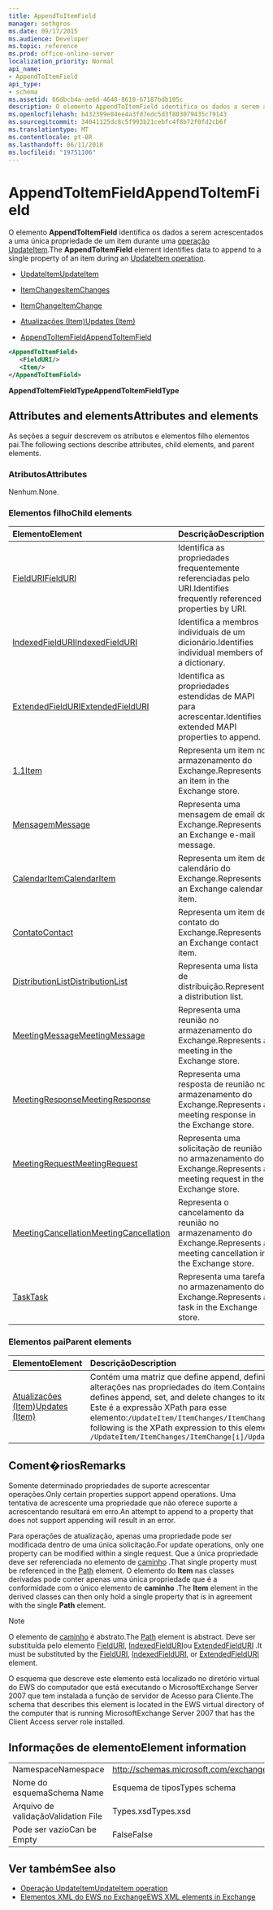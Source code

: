 ```yaml
---
title: AppendToItemField
manager: sethgros
ms.date: 09/17/2015
ms.audience: Developer
ms.topic: reference
ms.prod: office-online-server
localization_priority: Normal
api_name:
- AppendToItemField
api_type:
- schema
ms.assetid: 66dbcb4a-ae6d-4648-8610-67187bdb105c
description: O elemento AppendToItemField identifica os dados a serem acrescentados a uma única propriedade de um item durante uma operação UpdateItem.
ms.openlocfilehash: b432399e84ee4a3fd7edc5d3f803079435c79143
ms.sourcegitcommit: 34041125dc8c5f993b21cebfc4f8b72f0fd2cb6f
ms.translationtype: MT
ms.contentlocale: pt-BR
ms.lasthandoff: 06/11/2018
ms.locfileid: "19751106"
---
```

# <a name="appendtoitemfield"></a><span data-ttu-id="9a8d1-103">AppendToItemField</span><span class="sxs-lookup"><span data-stu-id="9a8d1-103">AppendToItemField</span></span>

<span data-ttu-id="9a8d1-104">O elemento **AppendToItemField** identifica os dados a serem acrescentados a uma única propriedade de um item durante uma [operação UpdateItem](updateitem-operation.md).</span><span class="sxs-lookup"><span data-stu-id="9a8d1-104">The **AppendToItemField** element identifies data to append to a single property of an item during an [UpdateItem operation](updateitem-operation.md).</span></span>
  
- [<span data-ttu-id="9a8d1-105">UpdateItem</span><span class="sxs-lookup"><span data-stu-id="9a8d1-105">UpdateItem</span></span>](updateitem.md)
  
- [<span data-ttu-id="9a8d1-106">ItemChanges</span><span class="sxs-lookup"><span data-stu-id="9a8d1-106">ItemChanges</span></span>](itemchanges.md)
  
- [<span data-ttu-id="9a8d1-107">ItemChange</span><span class="sxs-lookup"><span data-stu-id="9a8d1-107">ItemChange</span></span>](itemchange.md)
  
- [<span data-ttu-id="9a8d1-108">Atualizações (Item)</span><span class="sxs-lookup"><span data-stu-id="9a8d1-108">Updates (Item)</span></span>](updates-item.md)
  
- [<span data-ttu-id="9a8d1-109">AppendToItemField</span><span class="sxs-lookup"><span data-stu-id="9a8d1-109">AppendToItemField</span></span>](appendtoitemfield.md)
  
```xml
<AppendToItemField>
   <FieldURI/>
   <Item/>
</AppendToItemField>
```

 <span data-ttu-id="9a8d1-110">**AppendToItemFieldType**</span><span class="sxs-lookup"><span data-stu-id="9a8d1-110">**AppendToItemFieldType**</span></span>
## <a name="attributes-and-elements"></a><span data-ttu-id="9a8d1-111">Attributes and elements</span><span class="sxs-lookup"><span data-stu-id="9a8d1-111">Attributes and elements</span></span>

<span data-ttu-id="9a8d1-112">As seções a seguir descrevem os atributos e elementos filho elementos pai.</span><span class="sxs-lookup"><span data-stu-id="9a8d1-112">The following sections describe attributes, child elements, and parent elements.</span></span>
  
### <a name="attributes"></a><span data-ttu-id="9a8d1-113">Atributos</span><span class="sxs-lookup"><span data-stu-id="9a8d1-113">Attributes</span></span>

<span data-ttu-id="9a8d1-114">Nenhum.</span><span class="sxs-lookup"><span data-stu-id="9a8d1-114">None.</span></span>
  
### <a name="child-elements"></a><span data-ttu-id="9a8d1-115">Elementos filho</span><span class="sxs-lookup"><span data-stu-id="9a8d1-115">Child elements</span></span>

|<span data-ttu-id="9a8d1-116">**Elemento**</span><span class="sxs-lookup"><span data-stu-id="9a8d1-116">**Element**</span></span>|<span data-ttu-id="9a8d1-117">**Descrição**</span><span class="sxs-lookup"><span data-stu-id="9a8d1-117">**Description**</span></span>|
|:-----|:-----|
|[<span data-ttu-id="9a8d1-118">FieldURI</span><span class="sxs-lookup"><span data-stu-id="9a8d1-118">FieldURI</span></span>](fielduri.md) <br/> |<span data-ttu-id="9a8d1-119">Identifica as propriedades frequentemente referenciadas pelo URI.</span><span class="sxs-lookup"><span data-stu-id="9a8d1-119">Identifies frequently referenced properties by URI.</span></span>  <br/> |
|[<span data-ttu-id="9a8d1-120">IndexedFieldURI</span><span class="sxs-lookup"><span data-stu-id="9a8d1-120">IndexedFieldURI</span></span>](indexedfielduri.md) <br/> |<span data-ttu-id="9a8d1-121">Identifica a membros individuais de um dicionário.</span><span class="sxs-lookup"><span data-stu-id="9a8d1-121">Identifies individual members of a dictionary.</span></span>  <br/> |
|[<span data-ttu-id="9a8d1-122">ExtendedFieldURI</span><span class="sxs-lookup"><span data-stu-id="9a8d1-122">ExtendedFieldURI</span></span>](extendedfielduri.md) <br/> |<span data-ttu-id="9a8d1-123">Identifica as propriedades estendidas de MAPI para acrescentar.</span><span class="sxs-lookup"><span data-stu-id="9a8d1-123">Identifies extended MAPI properties to append.</span></span>  <br/> |
|[<span data-ttu-id="9a8d1-124">1.1</span><span class="sxs-lookup"><span data-stu-id="9a8d1-124">Item</span></span>](item.md) <br/> |<span data-ttu-id="9a8d1-125">Representa um item no armazenamento do Exchange.</span><span class="sxs-lookup"><span data-stu-id="9a8d1-125">Represents an item in the Exchange store.</span></span>  <br/> |
|[<span data-ttu-id="9a8d1-126">Mensagem</span><span class="sxs-lookup"><span data-stu-id="9a8d1-126">Message</span></span>](message-ex15websvcsotherref.md) <br/> |<span data-ttu-id="9a8d1-127">Representa uma mensagem de email do Exchange.</span><span class="sxs-lookup"><span data-stu-id="9a8d1-127">Represents an Exchange e-mail message.</span></span>  <br/> |
|[<span data-ttu-id="9a8d1-128">CalendarItem</span><span class="sxs-lookup"><span data-stu-id="9a8d1-128">CalendarItem</span></span>](calendaritem.md) <br/> |<span data-ttu-id="9a8d1-129">Representa um item de calendário do Exchange.</span><span class="sxs-lookup"><span data-stu-id="9a8d1-129">Represents an Exchange calendar item.</span></span>  <br/> |
|[<span data-ttu-id="9a8d1-130">Contato</span><span class="sxs-lookup"><span data-stu-id="9a8d1-130">Contact</span></span>](contact.md) <br/> |<span data-ttu-id="9a8d1-131">Representa um item de contato do Exchange.</span><span class="sxs-lookup"><span data-stu-id="9a8d1-131">Represents an Exchange contact item.</span></span>  <br/> |
|[<span data-ttu-id="9a8d1-132">DistributionList</span><span class="sxs-lookup"><span data-stu-id="9a8d1-132">DistributionList</span></span>](distributionlist.md) <br/> |<span data-ttu-id="9a8d1-133">Representa uma lista de distribuição.</span><span class="sxs-lookup"><span data-stu-id="9a8d1-133">Represents a distribution list.</span></span>  <br/> |
|[<span data-ttu-id="9a8d1-134">MeetingMessage</span><span class="sxs-lookup"><span data-stu-id="9a8d1-134">MeetingMessage</span></span>](meetingmessage.md) <br/> |<span data-ttu-id="9a8d1-135">Representa uma reunião no armazenamento do Exchange.</span><span class="sxs-lookup"><span data-stu-id="9a8d1-135">Represents a meeting in the Exchange store.</span></span>  <br/> |
|[<span data-ttu-id="9a8d1-136">MeetingResponse</span><span class="sxs-lookup"><span data-stu-id="9a8d1-136">MeetingResponse</span></span>](meetingresponse.md) <br/> |<span data-ttu-id="9a8d1-137">Representa uma resposta de reunião no armazenamento do Exchange.</span><span class="sxs-lookup"><span data-stu-id="9a8d1-137">Represents a meeting response in the Exchange store.</span></span>  <br/> |
|[<span data-ttu-id="9a8d1-138">MeetingRequest</span><span class="sxs-lookup"><span data-stu-id="9a8d1-138">MeetingRequest</span></span>](meetingrequest.md) <br/> |<span data-ttu-id="9a8d1-139">Representa uma solicitação de reunião no armazenamento do Exchange.</span><span class="sxs-lookup"><span data-stu-id="9a8d1-139">Represents a meeting request in the Exchange store.</span></span>  <br/> |
|[<span data-ttu-id="9a8d1-140">MeetingCancellation</span><span class="sxs-lookup"><span data-stu-id="9a8d1-140">MeetingCancellation</span></span>](meetingcancellation.md) <br/> |<span data-ttu-id="9a8d1-141">Representa o cancelamento da reunião no armazenamento do Exchange.</span><span class="sxs-lookup"><span data-stu-id="9a8d1-141">Represents a meeting cancellation in the Exchange store.</span></span>  <br/> |
|[<span data-ttu-id="9a8d1-142">Task</span><span class="sxs-lookup"><span data-stu-id="9a8d1-142">Task</span></span>](task.md) <br/> |<span data-ttu-id="9a8d1-143">Representa uma tarefa no armazenamento do Exchange.</span><span class="sxs-lookup"><span data-stu-id="9a8d1-143">Represents a task in the Exchange store.</span></span>  <br/> |
   
### <a name="parent-elements"></a><span data-ttu-id="9a8d1-144">Elementos pai</span><span class="sxs-lookup"><span data-stu-id="9a8d1-144">Parent elements</span></span>

|<span data-ttu-id="9a8d1-145">**Elemento**</span><span class="sxs-lookup"><span data-stu-id="9a8d1-145">**Element**</span></span>|<span data-ttu-id="9a8d1-146">**Descrição**</span><span class="sxs-lookup"><span data-stu-id="9a8d1-146">**Description**</span></span>|
|:-----|:-----|
|[<span data-ttu-id="9a8d1-147">Atualizações (Item)</span><span class="sxs-lookup"><span data-stu-id="9a8d1-147">Updates (Item)</span></span>](updates-item.md) <br/> |<span data-ttu-id="9a8d1-148">Contém uma matriz que define append, definir e excluir as alterações nas propriedades do item.</span><span class="sxs-lookup"><span data-stu-id="9a8d1-148">Contains an array that defines append, set, and delete changes to item properties.</span></span>  <br/> <span data-ttu-id="9a8d1-149">Este é a expressão XPath para esse elemento:`/UpdateItem/ItemChanges/ItemChange[i]/Updates`</span><span class="sxs-lookup"><span data-stu-id="9a8d1-149">The following is the XPath expression to this element:  `/UpdateItem/ItemChanges/ItemChange[i]/Updates`</span></span> <br/> |
   
## <a name="remarks"></a><span data-ttu-id="9a8d1-150">Coment�rios</span><span class="sxs-lookup"><span data-stu-id="9a8d1-150">Remarks</span></span>

<span data-ttu-id="9a8d1-151">Somente determinado propriedades de suporte acrescentar operações.</span><span class="sxs-lookup"><span data-stu-id="9a8d1-151">Only certain properties support append operations.</span></span> <span data-ttu-id="9a8d1-152">Uma tentativa de acrescente uma propriedade que não oferece suporte a acrescentando resultará em erro.</span><span class="sxs-lookup"><span data-stu-id="9a8d1-152">An attempt to append to a property that does not support appending will result in an error.</span></span>
  
<span data-ttu-id="9a8d1-153">Para operações de atualização, apenas uma propriedade pode ser modificada dentro de uma única solicitação.</span><span class="sxs-lookup"><span data-stu-id="9a8d1-153">For update operations, only one property can be modified within a single request.</span></span> <span data-ttu-id="9a8d1-154">Que a única propriedade deve ser referenciada no elemento de [caminho](path.md) .</span><span class="sxs-lookup"><span data-stu-id="9a8d1-154">That single property must be referenced in the [Path](path.md) element.</span></span> <span data-ttu-id="9a8d1-155">O elemento do **Item** nas classes derivadas pode conter apenas uma única propriedade que é a conformidade com o único elemento de **caminho** .</span><span class="sxs-lookup"><span data-stu-id="9a8d1-155">The **Item** element in the derived classes can then only hold a single property that is in agreement with the single **Path** element.</span></span> 
  
> [!NOTE]
> <span data-ttu-id="9a8d1-156">O elemento de [caminho](path.md) é abstrato.</span><span class="sxs-lookup"><span data-stu-id="9a8d1-156">The [Path](path.md) element is abstract.</span></span> <span data-ttu-id="9a8d1-157">Deve ser substituída pelo elemento [FieldURI](fielduri.md), [IndexedFieldURI](indexedfielduri.md)ou [ExtendedFieldURI](extendedfielduri.md) .</span><span class="sxs-lookup"><span data-stu-id="9a8d1-157">It must be substituted by the [FieldURI](fielduri.md), [IndexedFieldURI](indexedfielduri.md), or [ExtendedFieldURI](extendedfielduri.md) element.</span></span> 
  
<span data-ttu-id="9a8d1-158">O esquema que descreve este elemento está localizado no diretório virtual do EWS do computador que está executando o MicrosoftExchange Server 2007 que tem instalada a função de servidor de Acesso para Cliente.</span><span class="sxs-lookup"><span data-stu-id="9a8d1-158">The schema that describes this element is located in the EWS virtual directory of the computer that is running MicrosoftExchange Server 2007 that has the Client Access server role installed.</span></span>
  
## <a name="element-information"></a><span data-ttu-id="9a8d1-159">Informações de elemento</span><span class="sxs-lookup"><span data-stu-id="9a8d1-159">Element information</span></span>

|||
|:-----|:-----|
|<span data-ttu-id="9a8d1-160">Namespace</span><span class="sxs-lookup"><span data-stu-id="9a8d1-160">Namespace</span></span>  <br/> |http://schemas.microsoft.com/exchange/services/2006/types  <br/> |
|<span data-ttu-id="9a8d1-161">Nome do esquema</span><span class="sxs-lookup"><span data-stu-id="9a8d1-161">Schema Name</span></span>  <br/> |<span data-ttu-id="9a8d1-162">Esquema de tipos</span><span class="sxs-lookup"><span data-stu-id="9a8d1-162">Types schema</span></span>  <br/> |
|<span data-ttu-id="9a8d1-163">Arquivo de validação</span><span class="sxs-lookup"><span data-stu-id="9a8d1-163">Validation File</span></span>  <br/> |<span data-ttu-id="9a8d1-164">Types.xsd</span><span class="sxs-lookup"><span data-stu-id="9a8d1-164">Types.xsd</span></span>  <br/> |
|<span data-ttu-id="9a8d1-165">Pode ser vazio</span><span class="sxs-lookup"><span data-stu-id="9a8d1-165">Can be Empty</span></span>  <br/> |<span data-ttu-id="9a8d1-166">False</span><span class="sxs-lookup"><span data-stu-id="9a8d1-166">False</span></span>  <br/> |
   
## <a name="see-also"></a><span data-ttu-id="9a8d1-167">Ver também</span><span class="sxs-lookup"><span data-stu-id="9a8d1-167">See also</span></span>

- [<span data-ttu-id="9a8d1-168">Operação UpdateItem</span><span class="sxs-lookup"><span data-stu-id="9a8d1-168">UpdateItem operation</span></span>](updateitem-operation.md)
- [<span data-ttu-id="9a8d1-169">Elementos XML do EWS no Exchange</span><span class="sxs-lookup"><span data-stu-id="9a8d1-169">EWS XML elements in Exchange</span></span>](ews-xml-elements-in-exchange.md)

